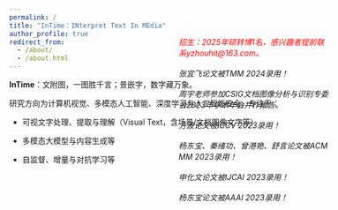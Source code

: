 ```yaml
---
permalink: /
title: "InTime：INterpret Text In MEdia"
author_profile: true
redirect_from: 
  - /about/
  - /about.html
---  
```


   
**InTime**：文附图，一图胜千言；景嵌字，数字藏万象。
  
    
    
研究方向为计算机视觉、多模态人工智能、深度学习与人工智能安全，专注于：  

+ 可视文字处理、提取与理解（Visual Text，含场景/文档图像文字等）  

+ 多模态大模型与内容生成等  

+ 自监督、增量与对抗学习等  

<style>
  .well{
    position: absolute;
    top: 120px;
    right: 150px;
    width: 275px;
  }
  @media screen and (max-width: 600px) {
    .well {
      position: static;
    }
  }
</style>

<div class="well">
  <h20 style="color:red"><em>招生：2025年硕转博1名，感兴趣者提前联系yzhouhit@163.com。</em></h20><br><br>
    <em>张宜飞论文被TMM 2024录用！</em><br><br>
    <em>周宇老师参加CSIG文档图像分析与识别专委会2023年学术年会并作报告。</em><br><br>
    <em>方波论文被ICCV 2023录用！</em><br><br>  
    <em>杨东宝、秦绪功、曾港艳、舒言论文被ACM MM 2023录用！</em><br><br>
    <em>申化文论文被IJCAI 2023录用！</em><br><br>
    <em>杨东宝论文被AAAI 2023录用！</em><br><br>
</div>



<script type="text/javascript" id="clustrmaps" src="//clustrmaps.com/map_v2.js?d=IZ9pPSCretfEwjCp7s_Fm8UrWtt2kUvApAL5BtbtCBA&cl=ffffff&w=a"></script>

